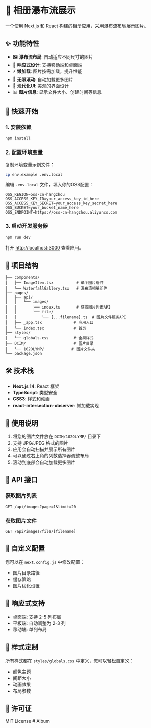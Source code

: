 # 📸 相册瀑布流展示

一个使用 Next.js 和 React 构建的相册应用，采用瀑布流布局展示图片。

## ✨ 功能特性

- 🖼️ **瀑布流布局**: 自动适应不同尺寸的图片
- 📱 **响应式设计**: 支持移动端和桌面端
- ⚡ **懒加载**: 图片按需加载，提升性能
- 🔄 **无限滚动**: 自动加载更多图片
- 🎨 **现代化UI**: 美观的界面设计
- 📊 **图片信息**: 显示文件大小、创建时间等信息

## 🚀 快速开始

### 1. 安装依赖

```bash
npm install
```

### 2. 配置环境变量

复制环境变量示例文件：
```bash
cp env.example .env.local
```

编辑 `.env.local` 文件，填入你的OSS配置：
```env
OSS_REGION=oss-cn-hangzhou
OSS_ACCESS_KEY_ID=your_access_key_id_here
OSS_ACCESS_KEY_SECRET=your_access_key_secret_here
OSS_BUCKET=your_bucket_name_here
OSS_ENDPOINT=https://oss-cn-hangzhou.aliyuncs.com
```

### 3. 启动开发服务器

```bash
npm run dev
```

打开 [http://localhost:3000](http://localhost:3000) 查看应用。

## 📁 项目结构

```
├── components/
│   ├── ImageItem.tsx          # 单个图片组件
│   └── WaterfallGallery.tsx   # 瀑布流相册组件
├── pages/
│   ├── api/
│   │   └── images/
│   │       ├── index.ts       # 获取图片列表API
│   │       └── file/
│   │           └── [...filename].ts  # 图片文件服务API
│   ├── _app.tsx              # 应用入口
│   └── index.tsx             # 首页
├── styles/
│   └── globals.css           # 全局样式
├── DCIM/                     # 图片目录
│   └── 102OLYMP/            # 图片文件夹
└── package.json
```

## 🛠️ 技术栈

- **Next.js 14**: React 框架
- **TypeScript**: 类型安全
- **CSS3**: 样式和动画
- **react-intersection-observer**: 懒加载实现

## 📝 使用说明

1. 将您的图片文件放在 `DCIM/102OLYMP/` 目录下
2. 支持 JPG/JPEG 格式的图片
3. 应用会自动扫描并展示所有图片
4. 可以通过右上角的列数选择器调整布局
5. 滚动到底部会自动加载更多图片

## 🎯 API 接口

### 获取图片列表
```
GET /api/images?page=1&limit=20
```

### 获取图片文件
```
GET /api/images/file/[filename]
```

## 🔧 自定义配置

您可以在 `next.config.js` 中修改配置：

- 图片目录路径
- 缓存策略
- 图片优化设置

## 📱 响应式支持

- 桌面端: 支持 2-5 列布局
- 平板端: 自动调整为 2-3 列
- 移动端: 单列布局

## 🎨 样式定制

所有样式都在 `styles/globals.css` 中定义，您可以轻松自定义：

- 颜色主题
- 间距大小
- 动画效果
- 布局参数

## 📄 许可证

MIT License
#   A l b u m 
 
 